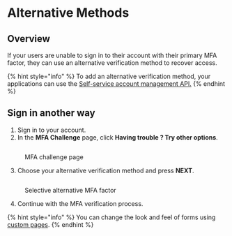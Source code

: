 # Alternative Methods

## Overview

If your users are unable to sign in to their account with their primary MFA factor, they can use an alternative verification method to recover access.

{% hint style="info" %}
To add an alternative verification method, your applications can use the [Self-service account management API.](../../user-management/self-service-account-management.md)
{% endhint %}

## Sign in another way

1. Sign in to your account.
2. In the **MFA Challenge** page, click **Having trouble ? Try other options**.

<figure><img src="https://docs.gravitee.io/images/am/current/graviteeio-am-userguide-mfa-alternatives-step1.png" alt=""><figcaption><p>MFA challenge page</p></figcaption></figure>

3. Choose your alternative verification method and press **NEXT**.

<figure><img src="https://docs.gravitee.io/images/am/current/graviteeio-am-userguide-mfa-alternatives-step2.png" alt=""><figcaption><p>Selective alternative MFA factor</p></figcaption></figure>

4. Continue with the MFA verification process.

{% hint style="info" %}
You can change the look and feel of forms using [custom pages](../../branding/#custom-pages).
{% endhint %}
